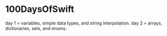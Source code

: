 # 100DaysOfSwift


day 1 = variables, simple data types, and string interpolation.
day 2 = arrays, dictionaries, sets, and enums.
